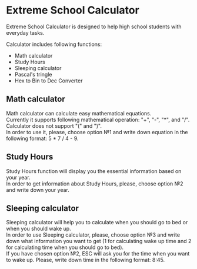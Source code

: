 # Extreme School Calculator

Extreme School Calculator is designed to help high school students with everyday tasks. 
  
Calculator includes following functions:
- Math calculator 
- Study Hours
- Sleeping calculator
- Pascal's tringle
- Hex to Bin to Dec Converter
  
    
      
## Math calculator  
Math calculator can calculate easy mathematical equations.   
Currently it supports following mathematical operation: "+", "-", "\*", and "/". Calculator does not support "(" and ")".   
In order to use it, please, choose option №1 and write down equation in the following format: 5 * 7 / 4 - 9.
  
  
  
## Study Hours
Study Hours function will display you the essential information based on your year.  
In order to get information about Study Hours, please, choose option №2 and write down your year.  

## Sleeping calculator  
Sleeping calculator will help you to calculate when you should go to bed or when you should wake up.  
In order to use Sleeping calculator, please, choose option №3 and write down what information you want to get (1 for calculating wake up time and 2 for calculating time when you should go to bed).  
If you have chosen option №2, ESC will ask you for the time when you want to wake up. Please, write down time in the following format: 8:45.  
  
    
      



